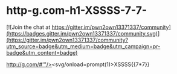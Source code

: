 # http-g.com-h1-XSSSS-7-7-

[![Join the chat at https://gitter.im/pwn2own13371337/community](https://badges.gitter.im/pwn2own13371337/community.svg)](https://gitter.im/pwn2own13371337/community?utm_source=badge&utm_medium=badge&utm_campaign=pr-badge&utm_content=badge)

http://g.com/#'"/><svg/onload=prompt(1)>XSSSS{{7*7}}
